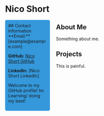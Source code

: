 <style>
  /* Add CSS to style the blue side panel */
  .side-panel {
    background-color: #3498db;
    padding: 10px;
    border-radius: 5px;
    float: left;
    width: 25%; /* Adjust the width as per your preference */
    margin-right: 20px;
  }

  /* Style the contact information text within the blue panel */
  .contact-info {
    color: white;
  }
</style>

# Nico Short

<div class="side-panel">
  ## Contact Information
  **Email:** [example@example.com]

  **GitHub:** [Nico Short GitHub](https://github.com/NicoShort)

  **LinkedIn:** [Nico Short LinkedIn]

Welcome to my GitHub profile! Im Learning/ doing my best!

</div>

## About Me

Something about me.

## Projects

This is painful.

